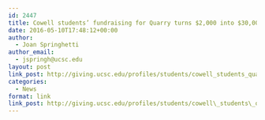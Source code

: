 ```yaml
---
id: 2447
title: Cowell students’ fundraising for Quarry turns $2,000 into $30,000
date: 2016-05-10T17:48:12+00:00
author:
  - Joan Springhetti
author_email:
  - jspringh@ucsc.edu
layout: post
link_post: http://giving.ucsc.edu/profiles/students/cowell_students_quarry.html
categories:
  - News
format: link
link_post: http://giving.ucsc.edu/profiles/students/cowell\_students\_quarry.html
---
```

